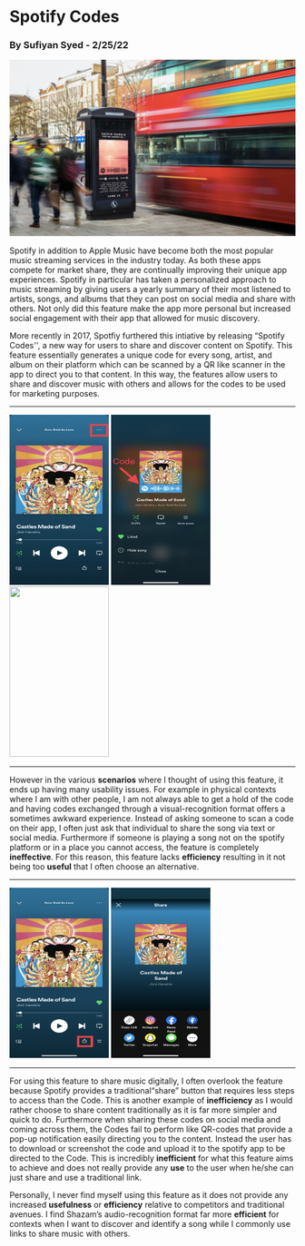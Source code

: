 # Spotify Codes 
### By Sufiyan Syed - 2/25/22

![image1](../assets/spotify_codes_poster.png "image1")

Spotify in addition to Apple Music have become both the most popular music streaming services in the industry today. As both these apps compete for market share, they are continually improving their unique app experiences. Spotify in particular has taken a personalized approach to music streaming by giving users a yearly summary of their most listened to artists, songs, and albums that they can post on social media and share with others. Not only did this feature make the app more personal but increased social engagement with their app that allowed for music discovery. 

More recently in 2017, Spotfiy furthered this intiative by releasing “Spotify Codes'', a new way for users to share and discover content on Spotify. This feature essentially generates a unique code for every song, artist, and album on their platform which can be scanned by a QR like scanner in the app to direct you to that content. In this way, the features allow users to share and discover music with others and allows for the codes to be used for marketing purposes. 

---
<p float="left">
  <img src="../assets/Spotify.code.1.jpg" width="175" height="300" />
  <img src="../assets/spotify.code.2.jpg" width="175" height="300" /> 
  <img src="../assets/spotify.code.scanner.PNG" width="175" height="300" />
</p>

----

However in the various **scenarios** where I thought of using this feature, it ends up having many usability issues. For example in physical contexts where I am with other people, I am not always able to get a hold of the code and having codes exchanged through a visual-recognition format offers a sometimes awkward experience. Instead of asking someone to scan a code on their app, I often just ask that individual to share the song via text or social media. Furthermore if someone is playing a song not on the spotify platform or in a place you cannot access, the feature is completely **ineffective**. For this reason, this feature lacks **efficiency** resulting in it not being too **useful** that I often choose an alternative. 

---
<p float="left">
  <img src="../assets/spotify.code.share.1.jpg" width="175" height="300" />
  <img src="../assets/spotify.code.share.2.PNG" width="175" height="300" /> 
</p>

----

For using this feature to share music digitally, I often overlook the feature because Spotify provides a traditional“share” button that requires less steps to access than the Code. This is another example of **inefficiency** as I would rather choose to share content traditionally as it is far more simpler and quick to do. Furthermore when sharing these codes on social media and coming across them, the Codes fail to perform like QR-codes that provide a pop-up notification easily directing you to the content. Instead the user has to download or screenshot the code and upload it to the spotify app to be directed to the Code. This is incredibly **inefficient** for what this feature aims to achieve and does not really provide any **use** to the user when he/she can just share and use a traditional link. 

Personally, I never find myself using this feature as it does not provide any increased **usefulness** or **efficiency** relative to competitors and traditional avenues. I find Shazam’s audio-recognition format far more **efficient** for contexts when I want to discover and identify a song while I commonly use links to share music with others. 


